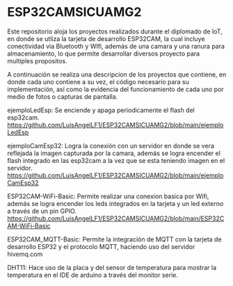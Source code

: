 # ESP32CAMSICUAMG2
Este repositorio aloja los proyectos realizados durante el diplomado de IoT, en donde se utliza la tarjeta de desarrollo 
ESP32CAM, la cual incluye conectividad via Bluetooth y WIfi, además de una camara y una ranura para almacenamiento, lo que permite desarrollar 
diversos proyecto para multiples propositos. 

A continuación se realiza una descripcion de los proyectos que contiene, en donde cada uno contiene a su vez, el código necesario para su implementación,
así como la evidencia del funcionamiento de cada uno por medio de fotos o capturas de pantalla. 

ejemploLedEsp: Se enciende y apaga periodicamente el flash del esp32cam.
https://github.com/LuisAngelLF1/ESP32CAMSICUAMG2/blob/main/ejemploLedEsp

ejemploCamEsp32: Logra la conexión con un servidor en donde se vera reflejada la imagen capturada por la camara, además se logra encender el flash
integrado en las esp32cam a la vez que se esta teniendo imagen en el servidor. 
https://github.com/LuisAngelLF1/ESP32CAMSICUAMG2/blob/main/ejemploCamEsp32

ESP32CAM-WiFi-Basic: Permite realizar una conexion basica por Wifi, además se logra encender los leds integrados en la tarjeta
y un led externo a través de un pin GPIO. 
https://github.com/LuisAngelLF1/ESP32CAMSICUAMG2/blob/main/ESP32CAM-WiFi-Basic

ESP32CAM_MQTT-Basic: Permite la integración de MQTT con la tarjeta de desarrollo ESP32 y el protocolo MQTT, haciendo uso del servidor hivemq.com 

DHT11: Hace uso de la placa y del sensor de temperatura para mostrar la temperatura en el IDE de arduino a través del monitor serie. 





